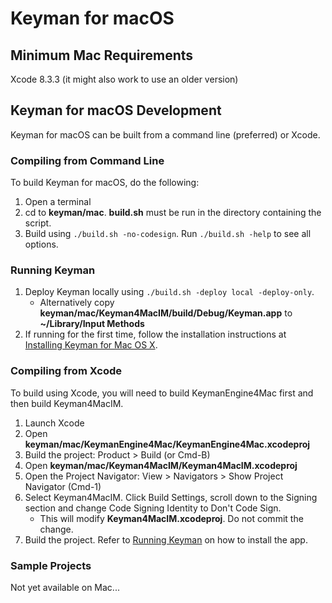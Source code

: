 # Keyman for macOS

## Minimum Mac Requirements
Xcode 8.3.3 (it might also work to use an older version)

## Keyman for macOS Development
Keyman for macOS can be built from a command line (preferred) or Xcode.

### Compiling from Command Line
To build Keyman for macOS, do the following:
1. Open a terminal
2. cd to **keyman/mac**. **build.sh** must be run in the directory containing the script.
3. Build using `./build.sh -no-codesign`. Run `./build.sh -help` to see all options.

### Running Keyman
1. Deploy Keyman locally using `./build.sh -deploy local -deploy-only`.
    * Alternatively copy **keyman/mac/Keyman4MacIM/build/Debug/Keyman.app** to **~/Library/Input Methods**
2. If running for the first time, follow the installation instructions at
[Installing Keyman for Mac OS X](https://help.keyman.com/products/mac/1.0/docs/start_download-install_keyman.php).

### Compiling from Xcode
To build using Xcode, you will need to build KeymanEngine4Mac first and then build Keyman4MacIM.

1. Launch Xcode
2. Open **keyman/mac/KeymanEngine4Mac/KeymanEngine4Mac.xcodeproj**
3. Build the project: Product > Build (or Cmd-B)
4. Open **keyman/mac/Keyman4MacIM/Keyman4MacIM.xcodeproj**
5. Open the Project Navigator: View > Navigators > Show Project Navigator (Cmd-1)
6. Select Keyman4MacIM. Click Build Settings, scroll down to the Signing section and change Code Signing Identity to
Don't Code Sign.
    * This will modify **Keyman4MacIM.xcodeproj**. Do not commit the change.
7. Build the project. Refer to [Running Keyman](#running-keyman) on how to install the app.

### Sample Projects
Not yet available on Mac...
